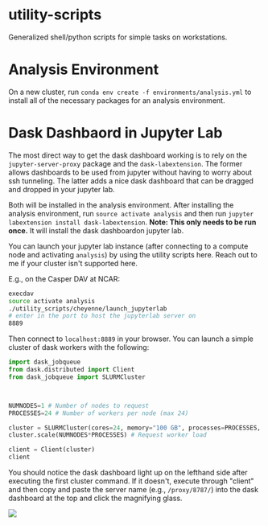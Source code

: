 # utility-scripts

Generalized shell/python scripts for simple tasks on workstations.

# Analysis Environment

On a new cluster, run `conda env create -f environments/analysis.yml` to install all
of the necessary packages for an analysis environment.

# Dask Dashbaord in Jupyter Lab

The most direct way to get the dask dashboard working is to rely on the `jupyter-server-proxy`
package and the `dask-labextension`. The former allows dashboards to be used from jupyter
without having to worry about ssh tunneling. The latter adds a nice dask dashboard that
can be dragged and dropped in your jupyter lab.

Both will be installed in the analysis environment. After installing the analysis environment,
run `source activate analysis` and then run `jupyter labextension install dask-labextension`. **Note: This only needs to be run once.** It will install the dask dashboardon jupyter lab. 

You can launch your jupyter lab instance (after connecting to a compute node and activating `analysis`) by using the utility scripts here. Reach out to me if your cluster isn't supported here.

E.g., on the Casper DAV at NCAR:

```bash
execdav
source activate analysis
./utility_scripts/cheyenne/launch_jupyterlab
# enter in the port to host the jupyterlab server on
8889
```

Then connect to `localhost:8889` in your browser. You can launch a simple cluster of dask workers with the following:

```python
import dask_jobqueue
from dask.distributed import Client
from dask_jobqueue import SLURMCluster



NUMNODES=1 # Number of nodes to request
PROCESSES=24 # Number of workers per node (max 24)

cluster = SLURMCluster(cores=24, memory="100 GB", processes=PROCESSES, walltime='00:30:00',)
cluster.scale(NUMNODES*PROCESSES) # Request worker load

client = Client(cluster)
client
```

You should notice the dask dashboard light up on the lefthand side after executing the first cluster command. If it doesn't, execute through "client" and then copy and paste the server name (e.g., `/proxy/8787/`) into the dask dashboard at the top and click the magnifying glass.

![](https://i.imgur.com/I2eHDBd.png)
